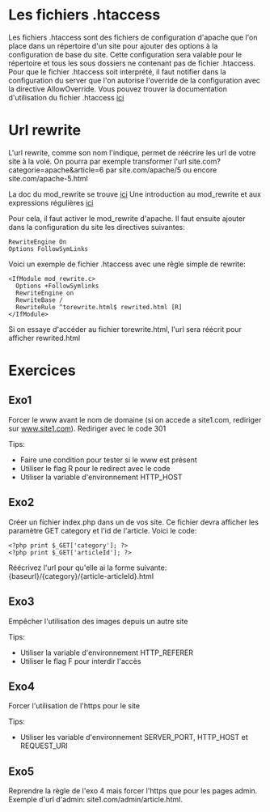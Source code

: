 Les fichiers .htaccess
====================
Les fichiers .htaccess sont des fichiers de configuration d'apache que l'on place dans un répertoire d'un site pour ajouter des options à la configuration de base du site. Cette configuration sera valable pour le répertoire et tous les sous dossiers ne contenant pas de fichier .htaccess.
Pour que le fichier .htaccess soit interprété, il faut notifier dans la configuration du server que l'on autorise l'override de la configuration avec la directive AllowOverride.
Vous pouvez trouver la documentation d'utilisation du fichier .htaccess [ici](http://httpd.apache.org/docs/current/howto/htaccess.html)

Url rewrite
===========

L'url rewrite, comme son nom l'indique, permet de réécrire les url de votre site à la volé. On pourra par exemple transformer l'url site.com?categorie=apache&article=6 par site.com/apache/5 ou encore site.com/apache-5.html

La doc du mod_rewrite se trouve [ici](http://httpd.apache.org/docs/current/fr/mod/mod_rewrite.html)
Une introduction au mod_rewrite et aux expressions régulières [ici](http://httpd.apache.org/docs/current/fr/rewrite/intro.html)


Pour cela, il faut activer le mod_rewrite d'apache.
Il faut ensuite ajouter dans la configuration du site les directives suivantes:

    RewriteEngine On
	Options FollowSymLinks

Voici un exemple de fichier .htaccess avec une rêgle simple de rewrite:

    <IfModule mod_rewrite.c>
      Options +FollowSymlinks
	  RewriteEngine on
	  RewriteBase /
	  RewriteRule ^torewrite.html$ rewrited.html [R]
	</IfModule>

Si on essaye d'accéder au fichier torewrite.html, l'url sera réécrit pour afficher rewrited.html

Exercices
=========

Exo1
----
Forcer le www avant le nom de domaine (si on accede a site1.com, rediriger sur www.site1.com). Rediriger avec le code 301

Tips:
- Faire une condition pour tester si le www est présent
- Utiliser le flag R pour le redirect avec le code
- Utiliser la variable d'environnement HTTP_HOST

Exo2
----

Créer un fichier index.php dans un de vos site.
Ce fichier devra afficher les paramètre GET category et l'id de l'article. Voici le code: 

    <?php print $_GET['category']; ?>
	<?php print $_GET['articleId']; ?>

Réécrivez l'url pour qu'elle ai la forme suivante: {baseurl}/{category}/{article-articleId}.html

Exo3
----
Empêcher l'utilisation des images depuis un autre site

Tips:
- Utiliser la variable d'environnement HTTP_REFERER
- Utiliser le flag F pour interdir l'accès

Exo4
----
Forcer l'utilisation de l'https pour le site

Tips:
- Utiliser les variable d'environnement SERVER_PORT, HTTP_HOST et REQUEST_URI

Exo5
----
Reprendre la règle de l'exo 4 mais forcer l'https que pour les pages admin.
Exemple d'url d'admin: site1.com/admin/article.html.

